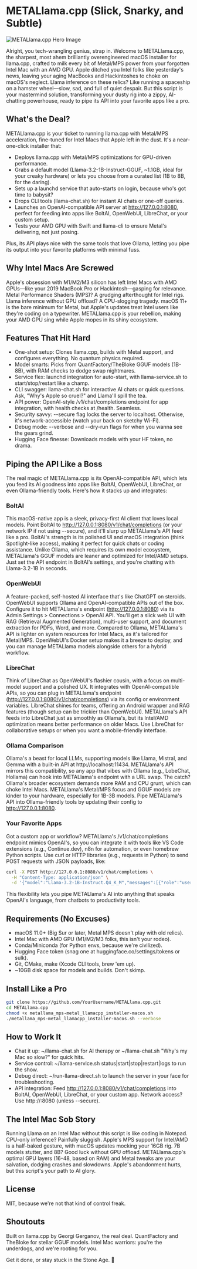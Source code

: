 # METALlama.cpp (Slick, Snarky, and Subtle)

![METALlama.cpp Hero Image](.github/hero_image.png)

Alright, you tech-wrangling genius, strap in. Welcome to METALlama.cpp, the sharpest, most ahem brilliantly overengineered macOS installer for llama.cpp, crafted to milk every bit of Metal/MPS power from your forgotten Intel Mac with an AMD GPU. Apple ditched you Intel folks like yesterday's news, leaving your aging MacBooks and Hackintoshes to choke on macOS's neglect. Llama inference on these relics? Like running a spaceship on a hamster wheel—slow, sad, and full of quiet despair. But this script is your mastermind solution, transforming your dusty rig into a zippy, AI-chatting powerhouse, ready to pipe its API into your favorite apps like a pro.

## What's the Deal?

METALlama.cpp is your ticket to running llama.cpp with Metal/MPS acceleration, fine-tuned for Intel Macs that Apple left in the dust. It's a near-one-click installer that:

- Deploys llama.cpp with Metal/MPS optimizations for GPU-driven performance.
- Grabs a default model (Llama-3.2-1B-Instruct-GGUF, ~1.1GB, ideal for your creaky hardware) or lets you choose from a curated list (1B to 8B, for the daring).
- Sets up a launchd service that auto-starts on login, because who's got time to babysit?
- Drops CLI tools (llama-chat.sh) for instant AI chats or one-off queries.
- Launches an OpenAI-compatible API server at http://127.0.0.1:8080, perfect for feeding into apps like BoltAI, OpenWebUI, LibreChat, or your custom setup.
- Tests your AMD GPU with Swift and llama-cli to ensure Metal's delivering, not just posing.

Plus, its API plays nice with the same tools that love Ollama, letting you pipe its output into your favorite platforms with minimal fuss.

## Why Intel Macs Are Screwed

Apple's obsession with M1/M2/M3 silicon has left Intel Macs with AMD GPUs—like your 2019 MacBook Pro or Hackintosh—gasping for relevance. Metal Performance Shaders (MPS)? A grudging afterthought for Intel rigs. Llama inference without GPU offload? A CPU-slogging tragedy. macOS 11+ is the bare minimum for Metal, but Apple's updates treat Intel users like they're coding on a typewriter. METALlama.cpp is your rebellion, making your AMD GPU sing while Apple mopes in its shiny ecosystem.

## Features That Hit Hard

- One-shot setup: Clones llama.cpp, builds with Metal support, and configures everything. No quantum physics required.
- Model smarts: Picks from QuantFactory/TheBloke GGUF models (1B-8B), with RAM checks to dodge swap nightmares.
- Service flex: launchd integration for auto-start, with llama-service.sh to start/stop/restart like a champ.
- CLI swagger: llama-chat.sh for interactive AI chats or quick questions. Ask, "Why's Apple so cruel?" and Llama'll spill the tea.
- API power: OpenAI-style /v1/chat/completions endpoint for app integration, with health checks at /health. Seamless.
- Security savvy: --secure flag locks the server to localhost. Otherwise, it's network-accessible (watch your back on sketchy Wi-Fi).
- Debug mode: --verbose and --dry-run flags for when you wanna see the gears grind.
- Hugging Face finesse: Downloads models with your HF token, no drama.

## Piping the API Like a Boss

The real magic of METALlama.cpp is its OpenAI-compatible API, which lets you feed its AI goodness into apps like BoltAI, OpenWebUI, LibreChat, or even Ollama-friendly tools. Here's how it stacks up and integrates:

### BoltAI
This macOS-native app is a sleek, privacy-first AI client that loves local models. Point BoltAI to http://127.0.0.1:8080/v1/chat/completions (or your network IP if not using --secure), and it'll slurp up METALlama's API feed like a pro. BoltAI's strength is its polished UI and macOS integration (think Spotlight-like access), making it perfect for quick chats or coding assistance. Unlike Ollama, which requires its own model ecosystem, METALlama's GGUF models are leaner and optimized for Intel/AMD setups. Just set the API endpoint in BoltAI's settings, and you're chatting with Llama-3.2-1B in seconds.

### OpenWebUI
A feature-packed, self-hosted AI interface that's like ChatGPT on steroids. OpenWebUI supports Ollama and OpenAI-compatible APIs out of the box. Configure it to hit METALlama's endpoint (http://127.0.0.1:8080) via its Admin Settings > Connections > OpenAI API. You'll get a slick web UI with RAG (Retrieval Augmented Generation), multi-user support, and document extraction for PDFs, Word, and more. Compared to Ollama, METALlama's API is lighter on system resources for Intel Macs, as it's tailored for Metal/MPS. OpenWebUI's Docker setup makes it a breeze to deploy, and you can manage METALlama models alongside others for a hybrid workflow.

### LibreChat
Think of LibreChat as OpenWebUI's flashier cousin, with a focus on multi-model support and a polished UX. It integrates with OpenAI-compatible APIs, so you can plug in METALlama's endpoint (http://127.0.0.1:8080/v1/chat/completions) via its config or environment variables. LibreChat shines for teams, offering an Android wrapper and RAG features (though setup can be trickier than OpenWebUI). METALlama's API feeds into LibreChat just as smoothly as Ollama's, but its Intel/AMD optimization means better performance on older Macs. Use LibreChat for collaborative setups or when you want a mobile-friendly interface.

### Ollama Comparison
Ollama's a beast for local LLMs, supporting models like Llama, Mistral, and Gemma with a built-in API at http://localhost:11434. METALlama's API mirrors this compatibility, so any app that vibes with Ollama (e.g., LobeChat, Hollama) can hook into METALlama's endpoint with a URL swap. The catch? Ollama's broader ecosystem demands more RAM and CPU grunt, which can choke Intel Macs. METALlama's Metal/MPS focus and GGUF models are kinder to your hardware, especially for 1B-3B models. Pipe METALlama's API into Ollama-friendly tools by updating their config to http://127.0.0.1:8080.

### Your Favorite Apps
Got a custom app or workflow? METALlama's /v1/chat/completions endpoint mimics OpenAI's, so you can integrate it with tools like VS Code extensions (e.g., Continue.dev), n8n for automation, or even homebrew Python scripts. Use curl or HTTP libraries (e.g., requests in Python) to send POST requests with JSON payloads, like:

```bash
curl -X POST http://127.0.0.1:8080/v1/chat/completions \
  -H "Content-Type: application/json" \
  -d '{"model":"Llama-3.2-1B-Instruct.Q4_K_M","messages":[{"role":"user","content":"Fix my code"}]}'
```

This flexibility lets you pipe METALlama's AI into anything that speaks OpenAI's language, from chatbots to productivity tools.

## Requirements (No Excuses)

- macOS 11.0+ (Big Sur or later, Metal MPS doesn't play with old relics).
- Intel Mac with AMD GPU (M1/M2/M3 folks, this isn't your rodeo).
- Conda/Miniconda (for Python envs, because we're civilized).
- Hugging Face token (snag one at huggingface.co/settings/tokens or sulk).
- Git, CMake, make (Xcode CLI tools, brew 'em up).
- ~10GB disk space for models and builds. Don't skimp.

## Install Like a Pro

```bash
git clone https://github.com/YourUsername/METALlama.cpp.git
cd METALlama.cpp
chmod +x metallama_mps-metal_llamacpp_installer-macos.sh
./metallama_mps-metal_llamacpp_installer-macos.sh --verbose
```

## How to Work It

- Chat it up: ~/llama-chat.sh for AI therapy or ~/llama-chat.sh "Why's my Mac so slow?" for quick hits.
- Service control: ~/llama-service.sh status|start|stop|restart|logs to run the show.
- Debug direct: ~/run-llama-direct.sh to launch the server in your face for troubleshooting.
- API integration: Feed http://127.0.0.1:8080/v1/chat/completions into BoltAI, OpenWebUI, LibreChat, or your custom app. Network access? Use http://<your-ip>:8080 (unless --secure).

## The Intel Mac Sob Story

Running Llama on an Intel Mac without this script is like coding in Notepad. CPU-only inference? Painfully sluggish. Apple's MPS support for Intel/AMD is a half-baked gesture, with macOS updates mocking your 16GB rig. 7B models stutter, and 8B? Good luck without GPU offload. METALlama.cpp's optimal GPU layers (16-48, based on RAM) and Metal tweaks are your salvation, dodging crashes and slowdowns. Apple's abandonment hurts, but this script's your path to AI glory.

## License

MIT, because we're not that kind of control freak.

## Shoutouts

Built on llama.cpp by Georgi Gerganov, the real deal. QuantFactory and TheBloke for stellar GGUF models. Intel Mac warriors: you're the underdogs, and we're rooting for you.

Get it done, or stay stuck in the Stone Age. 🚀
